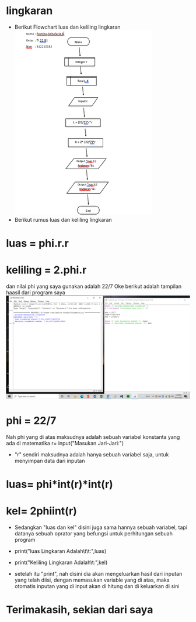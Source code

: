# lingkaran
- Berikut Flowchart luas dan keliling lingkaran
![gambar1](ss/ss1.png)
- Berikut rumus luas dan keliling lingkaran
# luas = phi.r.r
# keliling = 2.phi.r  

dan nilai phi yang saya gunakan adalah 22/7
Oke berikut adalah tampilan haasil dari program saya
![gambar2](ss/ss2.png)

# phi = 22/7

Nah phi yang di atas maksudnya adalah sebuah variabel konstanta yang ada di matematika
r= input("Masukan Jari-Jari:")

- "r" sendiri maksudnya adalah hanya sebuah variabel saja, untuk menyimpan data dari inputan

# luas= phi*int(r)*int(r)
# kel= 2phiint(r)

- Sedangkan "luas dan kel" disini juga sama hannya sebuah variabel, tapi datanya sebuah oprator yang befungsi untuk perhitungan sebuah program
- print("luas Lingkaran Adalah\t\t:",luas)

- print("Keliling Lingkaran Adalah\t:",kel)

- setelah itu "print", nah disini dia akan mengeluarkan hasil dari inputan yang telah diisi, dengan memasukan variable yang di atas, maka otomatis inputan yang di input akan di hitung dan di keluarkan di sini
# Terimakasih, sekian dari saya